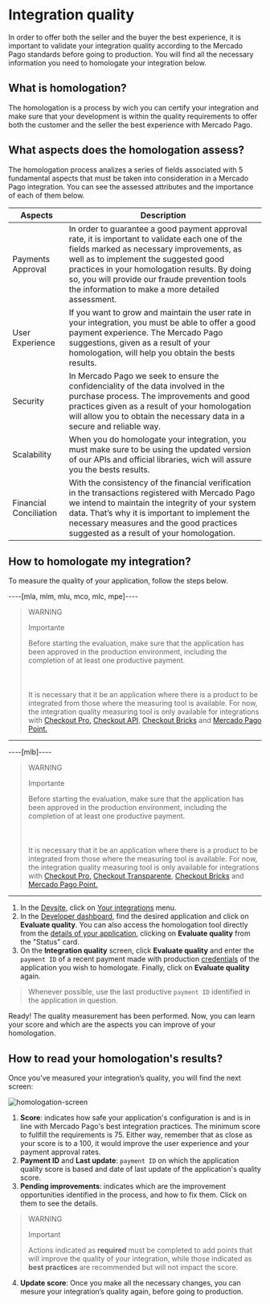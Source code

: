 # Integration quality

In order to offer both the seller and the buyer the best experience, it is important to validate your integration quality according to the Mercado Pago standards before going to production.
You will find all the necessary information you need to homologate your integration below.

## What is homologation?

The homologation is a process by wich you can certify your integration and make sure that your development is within the quality requirements to offer both the customer and the seller the best experience with Mercado Pago.

## What aspects does the homologation assess?

The homologation process analizes a series of fields associated with 5 fundamental aspects that must be taken into consideration in a Mercado Pago integration. 
You can see the assessed attributes and the importance of each of them below.

| **Aspects**                | **Description**                                                                                                                                                                                                                                                                                                                                |
|------------------------|--------------------------------------------------------------------------------------------------------------------------------------------------------------------------------------------------------------------------------------------------------------------------------------------------------------------------------------------|
|   Payments Approval    | In order to guarantee a good payment approval rate, it is important to validate each one of the fields marked as necessary improvements, as well as to implement the suggested good practices in your homologation results. By doing so, you will provide our fraude prevention tools the information to make a more detailed assessment.  |
| User Experience        | If you want to grow and maintain the user rate in your integration, you must be able to offer a good payment experience. The Mercado Pago suggestions, given as a result of your homologation, will help you obtain the bests results.                                                                                                     |
| Security               | In Mercado Pago we seek to ensure the confidenciality of the data involved in the purchase process. The improvements and good practices given as a result of your homologation will allow you to obtain the necessary data in a secure and reliable way.                                                                                   |
| Scalability            | When you do homologate your integration, you must make sure to be using the updated version of our APIs and official libraries, wich will assure you the bests results.                                                                                                                                                                    |
| Financial Conciliation | With the consistency of the financial verification in the transactions registered with Mercado Pago we intend to maintain the integrity of your system data. That’s why it is important to implement the necessary measures and the good practices suggested as a result of your homologation.                                             |

## How to homologate my integration?

To measure the quality of your application, follow the steps below.

----[mla, mlm, mlu, mco, mlc, mpe]----

> WARNING
>
> Importante
>
> Before starting the evaluation, make sure that the application has been approved in the production environment, including the completion of at least one productive payment. <br><br>
> <br><br>
> It is necessary that it be an application where there is a product to be integrated from those where the measuring tool is available. For now, the integration quality measuring tool is only available for integrations with [Checkout Pro,](/developers/en/docs/checkout-pro/landing) [Checkout API](/developers/en/docs/checkout-api/landing), [Checkout Bricks](/developers/en/docs/checkout-bricks/landing) and [Mercado Pago Point.](/developers/en/docs/mp-point/landing)

------------
----[mlb]----

> WARNING
>
> Importante
>
> Before starting the evaluation, make sure that the application has been approved in the production environment, including the completion of at least one productive payment.  <br><br>
> <br><br>
> It is necessary that it be an application where there is a product to be integrated from those where the measuring tool is available. For now, the integration quality measuring tool is only available for integrations with [Checkout Pro,](/developers/en/docs/checkout-pro/landing) [Checkout Transparente](/developers/en/docs/checkout-api/landing), [Checkout Bricks](/developers/en/docs/checkout-bricks/landing) and [Mercado Pago Point.](/developers/en/docs/mp-point/landing)

------------

1. In the [Devsite](/developers/en/docs), click on [Your integrations](https://www.mercadopago.com.br/developers/panel/app) menu.
2. In the [Developer dashboard](https://www.mercadopago.com.br/developers/panel/app), find the desired application and click on **Evaluate quality**. You can also access the homologation tool directly from the [details of your application](/developers/en/guides/additional-content/your-integrations/application-details), clicking on **Evaluate quality** from the "Status" card.
3. On the **Integration quality** screen, click **Evaluate quality** and enter the `payment ID` of a recent payment made with production [credentials](/developers/en/guides/additional-content/your-integrations/credentials) of the application you wish to homologate. Finally, click on **Evaluate quality** again.

> Whenever possible, use the last productive `payment ID` identified in the application in question.

Ready! The quality measurement has been performed. Now, you can learn your score and which are the aspects you can improve of your homologation.

## How to read your homologation's results?

Once you’ve measured your integration’s quality, you will find the next screen:

![homologation-screen](/homologator/integration-quality-screen-es.png)

1. **Score**: indicates how safe your application's configuration is and is in line with Mercado Pago's best integration practices. The minimum score to fullfill the requirements is 75. Either way, remember that as close as your score is to a 100, it would improve the user experience and your payment approval rates.
2. **Payment ID** and **Last update**: `payment ID` on which the application quality score is based and date of last update of the application's quality score.
3. **Pending improvements**: indicates which are the improvement opportunities identified in the process, and how to fix them. Click on them to see the details.

> WARNING
>
> Important
>
> Actions indicated as **required** must be completed to add points that will improve the quality of your integration, while those indicated as **best practices** are recommended but will not impact the score.

4. **Update score**: Once you make all the necessary changes, you can mesure your integration’s quality again, before going to production.